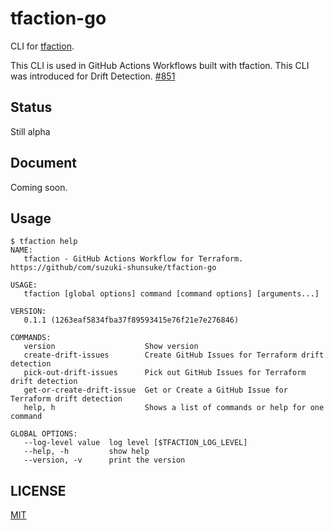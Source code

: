 # tfaction-go

CLI for [tfaction](https://github.com/suzuki-shunsuke/tfaction).

This CLI is used in GitHub Actions Workflows built with tfaction.
This CLI was introduced for Drift Detection. [#851](https://github.com/suzuki-shunsuke/tfaction/issues/851)

## Status

Still alpha

## Document

Coming soon.

## Usage

```console
$ tfaction help
NAME:
   tfaction - GitHub Actions Workflow for Terraform. https://github/com/suzuki-shunsuke/tfaction-go

USAGE:
   tfaction [global options] command [command options] [arguments...]

VERSION:
   0.1.1 (1263eaf5834fba37f89593415e76f21e7e276846)

COMMANDS:
   version                    Show version
   create-drift-issues        Create GitHub Issues for Terraform drift detection
   pick-out-drift-issues      Pick out GitHub Issues for Terraform drift detection
   get-or-create-drift-issue  Get or Create a GitHub Issue for Terraform drift detection
   help, h                    Shows a list of commands or help for one command

GLOBAL OPTIONS:
   --log-level value  log level [$TFACTION_LOG_LEVEL]
   --help, -h         show help
   --version, -v      print the version
```

## LICENSE

[MIT](LICENSE)
